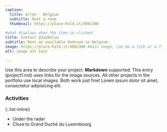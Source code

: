 ```yaml
---
caption: 
  title: Arlon · Belgium
  subtitle: Rent a room
  thumbnail: https://place-hold.it/400x300
  
#what displays when the item is clicked:
title: Contact @JayDelux
subtitle: Rent an available bedroom in Belgium.
image: https://place-hold.it/400x300 #main image, can be a link or a file in assets/img/portfolio
alt: image alt text

---
```

Use this area to describe your project. **Markdown** supported. This entry (project1.md) uses links for the image sources. All other projects in the portfolio use local images. Both work just fine! Lorem ipsum dolor sit amet, consectetur adipisicing elit.

### Activities
{:.list-inline}
- Under the radar
- Close to Grand Duché du Luxembourg